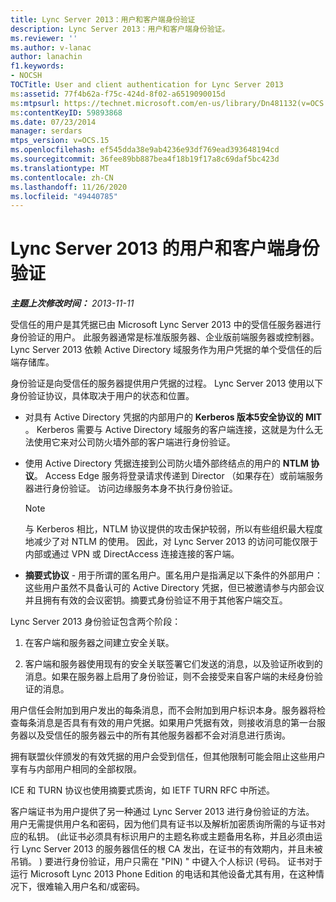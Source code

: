 ```yaml
---
title: Lync Server 2013：用户和客户端身份验证
description: Lync Server 2013：用户和客户端身份验证。
ms.reviewer: ''
ms.author: v-lanac
author: lanachin
f1.keywords:
- NOCSH
TOCTitle: User and client authentication for Lync Server 2013
ms:assetid: 77f4b62a-f75c-424d-8f02-a6519090015d
ms:mtpsurl: https://technet.microsoft.com/en-us/library/Dn481132(v=OCS.15)
ms:contentKeyID: 59893868
ms.date: 07/23/2014
manager: serdars
mtps_version: v=OCS.15
ms.openlocfilehash: ef545dda38e9ab4236e93df769ead393648194cd
ms.sourcegitcommit: 36fee89bb887bea4f18b19f17a8c69daf5bc423d
ms.translationtype: MT
ms.contentlocale: zh-CN
ms.lasthandoff: 11/26/2020
ms.locfileid: "49440785"
---
```

# <a name="user-and-client-authentication-for-lync-server-2013"></a>Lync Server 2013 的用户和客户端身份验证

<div data-xmlns="http://www.w3.org/1999/xhtml">

<div class="topic" data-xmlns="http://www.w3.org/1999/xhtml" data-msxsl="urn:schemas-microsoft-com:xslt" data-cs="https://msdn.microsoft.com/">

<div data-asp="https://msdn2.microsoft.com/asp">



</div>

<div id="mainSection">

<div id="mainBody">

<span> </span>

_**主题上次修改时间：** 2013-11-11_

受信任的用户是其凭据已由 Microsoft Lync Server 2013 中的受信任服务器进行身份验证的用户。 此服务器通常是标准版服务器、企业版前端服务器或控制器。 Lync Server 2013 依赖 Active Directory 域服务作为用户凭据的单个受信任的后端存储库。

身份验证是向受信任的服务器提供用户凭据的过程。 Lync Server 2013 使用以下身份验证协议，具体取决于用户的状态和位置。

  - 对具有 Active Directory 凭据的内部用户的 **Kerberos 版本5安全协议的 MIT** 。 Kerberos 需要与 Active Directory 域服务的客户端连接，这就是为什么无法使用它来对公司防火墙外部的客户端进行身份验证。

  - 使用 Active Directory 凭据连接到公司防火墙外部终结点的用户的 **NTLM 协议**。 Access Edge 服务将登录请求传递到 Director （如果存在）或前端服务器进行身份验证。 访问边缘服务本身不执行身份验证。
    
    <div>
    

    > [!NOTE]  
    > 与 Kerberos 相比，NTLM 协议提供的攻击保护较弱，所以有些组织最大程度地减少了对 NTLM 的使用。 因此，对 Lync Server 2013 的访问可能仅限于内部或通过 VPN 或 DirectAccess 连接连接的客户端。

    
    </div>

  - **摘要式协议** - 用于所谓的匿名用户。匿名用户是指满足以下条件的外部用户：这些用户虽然不具备认可的 Active Directory 凭据，但已被邀请参与内部会议并且拥有有效的会议密钥。摘要式身份验证不用于其他客户端交互。

Lync Server 2013 身份验证包含两个阶段：

1.  在客户端和服务器之间建立安全关联。

2.  客户端和服务器使用现有的安全关联签署它们发送的消息，以及验证所收到的消息。如果在服务器上启用了身份验证，则不会接受来自客户端的未经身份验证的消息。

用户信任会附加到用户发出的每条消息，而不会附加到用户标识本身。服务器将检查每条消息是否具有有效的用户凭据。如果用户凭据有效，则接收消息的第一台服务器以及受信任的服务器云中的所有其他服务器都不会对消息进行质询。

拥有联盟伙伴颁发的有效凭据的用户会受到信任，但其他限制可能会阻止这些用户享有与内部用户相同的全部权限。

ICE 和 TURN 协议也使用摘要式质询，如 IETF TURN RFC 中所述。

客户端证书为用户提供了另一种通过 Lync Server 2013 进行身份验证的方法。 用户无需提供用户名和密码，因为他们具有证书以及解析加密质询所需的与证书对应的私钥。  (此证书必须具有标识用户的主题名称或主题备用名称，并且必须由运行 Lync Server 2013 的服务器信任的根 CA 发出，在证书的有效期内，并且未被吊销。 ) 要进行身份验证，用户只需在 "PIN) " 中键入个人标识 (号码。 证书对于运行 Microsoft Lync 2013 Phone Edition 的电话和其他设备尤其有用，在这种情况下，很难输入用户名和/或密码。

</div>

<span> </span>

</div>

</div>

</div>

